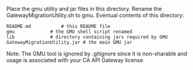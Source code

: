 Place the gmu utility and jar files in this directory. Rename the GatewayMigrationUtility.sh to gmu.
Eventual contents of this directory:
```
README.md			# this README file
gmu				# the GMU shell script renamed
lib				# directory containing jars required by GMU
GatewayMigrationUtility.jar	# the main GMU jar
```
Note: The GMU tool is ignored by .gitignore since it is non-sharable and usage is associated with your CA API Gateway license.


